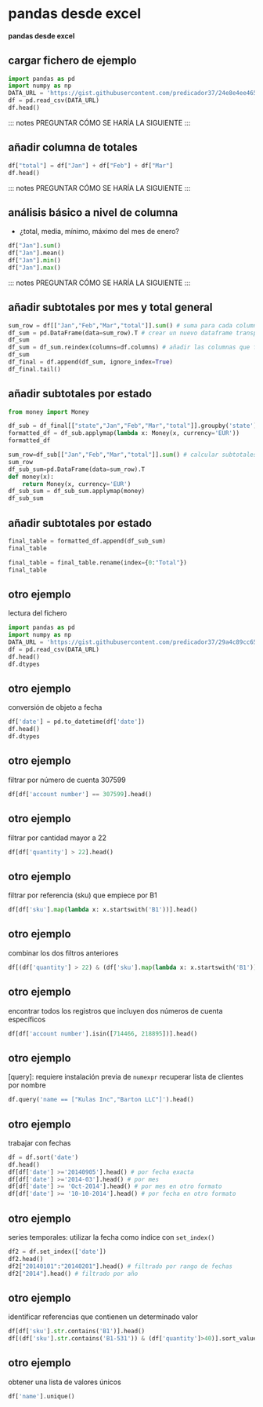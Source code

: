 # pandas desde excel
#### pandas desde excel

## cargar fichero de ejemplo

~~~~python
import pandas as pd
import numpy as np
DATA_URL = 'https://gist.githubusercontent.com/predicador37/24e8e4ee465956aa923bc0add5309118/raw/0f076cc91b06dd8190d10ede1810fc3c22029eda/gistfile1.txt'
df = pd.read_csv(DATA_URL)
df.head()
~~~~

::: notes
PREGUNTAR CÓMO SE HARÍA LA SIGUIENTE
:::

## añadir columna de totales

~~~~python
df["total"] = df["Jan"] + df["Feb"] + df["Mar"]
df.head()
~~~~

::: notes
PREGUNTAR CÓMO SE HARÍA LA SIGUIENTE
:::

## análisis básico a nivel de columna

- ¿total, media, mínimo, máximo del mes de enero?

~~~~python
df["Jan"].sum()
df["Jan"].mean()
df["Jan"].min()
df["Jan"].max()
~~~~

::: notes
PREGUNTAR CÓMO SE HARÍA LA SIGUIENTE
:::

## añadir subtotales por mes y total general

~~~~python
sum_row = df[["Jan","Feb","Mar","total"]].sum() # suma para cada columna
df_sum = pd.DataFrame(data=sum_row).T # crear un nuevo dataframe transpuesto
df_sum
df_sum = df_sum.reindex(columns=df.columns) # añadir las columnas que faltan
df_sum
df_final = df.append(df_sum, ignore_index=True)
df_final.tail()
~~~~

## añadir subtotales por estado

~~~~python
from money import Money

df_sub = df_final[["state","Jan","Feb","Mar","total"]].groupby('state').sum()
formatted_df = df_sub.applymap(lambda x: Money(x, currency='EUR'))
formatted_df

sum_row=df_sub[["Jan","Feb","Mar","total"]].sum() # calcular subtotales como en el caso anterior
sum_row
df_sub_sum=pd.DataFrame(data=sum_row).T
def money(x):
    return Money(x, currency='EUR')
df_sub_sum = df_sub_sum.applymap(money)
df_sub_sum
~~~~

## añadir subtotales por estado

~~~~python
final_table = formatted_df.append(df_sub_sum)
final_table

final_table = final_table.rename(index={0:"Total"})
final_table
~~~~

## otro ejemplo

lectura del fichero

~~~~python
import pandas as pd
import numpy as np
DATA_URL = 'https://gist.githubusercontent.com/predicador37/29a4c89cc652d3b201ec718377cbfd11/raw/d6a5adcc0534138fc8e2275cc7780b054136c3e3/excel-data-2.csv'
df = pd.read_csv(DATA_URL)
df.head()
df.dtypes
~~~~

## otro ejemplo

conversión de objeto a fecha

~~~~python
df['date'] = pd.to_datetime(df['date'])
df.head()
df.dtypes
~~~~

## otro ejemplo

filtrar por número de cuenta 307599

~~~~python
df[df['account number'] == 307599].head()
~~~~

## otro ejemplo

filtrar por cantidad mayor a 22

~~~~python
df[df['quantity'] > 22].head()
~~~~

## otro ejemplo

filtrar por referencia (sku) que empiece por B1

~~~~python
df[df['sku'].map(lambda x: x.startswith('B1'))].head()
~~~~

## otro ejemplo

combinar los dos filtros anteriores

~~~~python
df[(df['quantity'] > 22) & (df['sku'].map(lambda x: x.startswith('B1')))].head()
~~~~

## otro ejemplo

encontrar todos los registros que incluyen dos números de cuenta específicos

~~~~python
df[df['account number'].isin([714466, 218895])].head()
~~~~

## otro ejemplo

[query]\: requiere instalación previa de `numexpr`
recuperar lista de clientes por nombre

~~~~python
df.query('name == ["Kulas Inc","Barton LLC"]').head()
~~~~

## otro ejemplo

trabajar con fechas

~~~~python
df = df.sort('date')
df.head()
df[df['date'] >='20140905'].head() # por fecha exacta
df[df['date'] >='2014-03'].head() # por mes
df[df['date'] >= 'Oct-2014'].head() # por mes en otro formato
df[df['date'] >= '10-10-2014'].head() # por fecha en otro formato
~~~~

## otro ejemplo

series temporales: utilizar la fecha como índice con `set_index()`

~~~~python
df2 = df.set_index(['date'])
df2.head()
df2["20140101":"20140201"].head() # filtrado por rango de fechas
df2["2014"].head() # filtrado por año
~~~~

## otro ejemplo

identificar referencias que contienen un determinado valor

~~~~python
df[df['sku'].str.contains('B1')].head()
df[(df['sku'].str.contains('B1-531')) & (df['quantity']>40)].sort_values(by=['quantity','name'],ascending=[0,1])
~~~~

## otro ejemplo
obtener una lista de valores únicos

~~~~python
df['name'].unique()
~~~~

